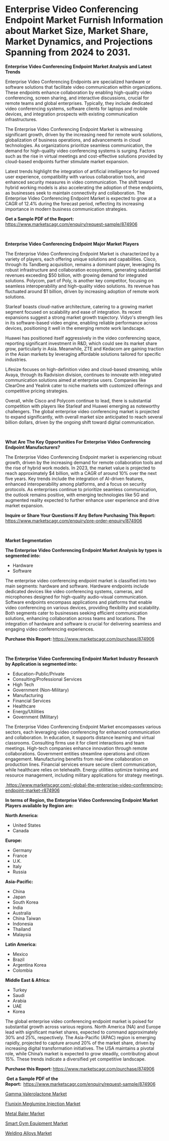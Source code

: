 <p><h1>Enterprise Video Conferencing Endpoint Market Furnish Information about Market Size, Market Share, Market Dynamics, and Projections Spanning from 2024 to 2031.</h1></p><p><strong>Enterprise Video Conferencing Endpoint Market Analysis and Latest Trends</strong></p>
<p><p>Enterprise Video Conferencing Endpoints are specialized hardware or software solutions that facilitate video communication within organizations. These endpoints enhance collaboration by enabling high-quality video conferencing, screen sharing, and interactive discussions, crucial for remote teams and global enterprises. Typically, they include dedicated video conferencing systems, software clients for laptops and mobile devices, and integration prospects with existing communication infrastructures.</p><p>The Enterprise Video Conferencing Endpoint Market is witnessing significant growth, driven by the increasing need for remote work solutions, globalization of business operations, and advancements in cloud technologies. As organizations prioritize seamless communication, the demand for high-quality video conferencing systems is surging. Factors such as the rise in virtual meetings and cost-effective solutions provided by cloud-based endpoints further stimulate market expansion.</p><p>Latest trends highlight the integration of artificial intelligence for improved user experience, compatibility with various collaboration tools, and enhanced security measures in video communication. The shift toward hybrid working models is also accelerating the adoption of these endpoints, as businesses seek to maintain connectivity and collaboration. The Enterprise Video Conferencing Endpoint Market is expected to grow at a CAGR of 12.4% during the forecast period, reflecting its increasing importance in modern business communication strategies.</p></p>
<p><strong>Get a Sample PDF of the Report:&nbsp;</strong> <a href="https://www.marketscagr.com/enquiry/request-sample/874906">https://www.marketscagr.com/enquiry/request-sample/874906</a></p>
<p>&nbsp;</p>
<p><strong>Enterprise Video Conferencing Endpoint Major Market Players</strong></p>
<p><p>The Enterprise Video Conferencing Endpoint Market is characterized by a variety of players, each offering unique solutions and capabilities. Cisco, through its Tandberg acquisition, remains a dominant player, leveraging its robust infrastructure and collaboration ecosystems, generating substantial revenues exceeding $50 billion, with growing demand for integrated solutions. Polycom, part of Poly, is another key competitor, focusing on seamless interoperability and high-quality video solutions. Its revenue has fluctuated around $1 billion, driven by increasing adoption of remote work solutions.</p><p>Starleaf boasts cloud-native architecture, catering to a growing market segment focused on scalability and ease of integration. Its recent expansions suggest a strong market growth trajectory. Vidyo's strength lies in its software-based video engine, enabling reliable performance across devices, positioning it well in the emerging remote work landscape.</p><p>Huawei has positioned itself aggressively in the video conferencing space, reporting significant investment in R&D, which could see its market share grow, particularly in Asia. Meanwhile, ZTE and Kedacom are gaining traction in the Asian markets by leveraging affordable solutions tailored for specific industries.</p><p>Lifesize focuses on high-definition video and cloud-based streaming, while Avaya, through its Radvision division, continues to innovate with integrated communication solutions aimed at enterprise users. Companies like ClearOne and Yealink cater to niche markets with customized offerings and competitive pricing strategies.</p><p>Overall, while Cisco and Polycom continue to lead, there is substantial competition with players like Starleaf and Huawei emerging as noteworthy challengers. The global enterprise video conferencing market is projected to expand significantly, with overall market size anticipated to reach several billion dollars, driven by the ongoing shift toward digital communication.</p></p>
<p>&nbsp;</p>
<p><strong>What Are The Key Opportunities For Enterprise Video Conferencing Endpoint Manufacturers?</strong></p>
<p><p>The Enterprise Video Conferencing Endpoint market is experiencing robust growth, driven by the increasing demand for remote collaboration tools and the rise of hybrid work models. In 2023, the market value is projected to reach approximately $4 billion, with a CAGR of around 10% over the next five years. Key trends include the integration of AI-driven features, enhanced interoperability among platforms, and a focus on security protocols. As enterprises continue to prioritize seamless communication, the outlook remains positive, with emerging technologies like 5G and augmented reality expected to further enhance user experience and drive market expansion.</p></p>
<p><strong>Inquire or Share Your Questions If Any Before Purchasing This Report:</strong> <a href="https://www.marketscagr.com/enquiry/pre-order-enquiry/874906">https://www.marketscagr.com/enquiry/pre-order-enquiry/874906</a></p>
<p>&nbsp;</p>
<p><strong>Market Segmentation</strong></p>
<p><strong>The Enterprise Video Conferencing Endpoint Market Analysis by types is segmented into:</strong></p>
<p><ul><li>Hardware</li><li>Software</li></ul></p>
<p><p>The enterprise video conferencing endpoint market is classified into two main segments: hardware and software. Hardware endpoints include dedicated devices like video conferencing systems, cameras, and microphones designed for high-quality audio-visual communication. Software endpoints encompass applications and platforms that enable video conferencing on various devices, providing flexibility and scalability. Both segments cater to businesses seeking efficient communication solutions, enhancing collaboration across teams and locations. The integration of hardware and software is crucial for delivering seamless and engaging video conferencing experiences.</p></p>
<p><strong>Purchase this Report:&nbsp;</strong><a href="https://www.marketscagr.com/purchase/874906">https://www.marketscagr.com/purchase/874906</a></p>
<p>&nbsp;</p>
<p><strong>The Enterprise Video Conferencing Endpoint Market Industry Research by Application is segmented into:</strong></p>
<p><ul><li>Education-Public/Private</li><li>Consulting/Professional Services</li><li>High Tech</li><li>Government (Non-Military)</li><li>Manufacturing</li><li>Financial Services</li><li>Healthcare</li><li>Energy/Utilities</li><li>Government (Military)</li></ul></p>
<p><p>The Enterprise Video Conferencing Endpoint Market encompasses various sectors, each leveraging video conferencing for enhanced communication and collaboration. In education, it supports distance learning and virtual classrooms. Consulting firms use it for client interactions and team meetings. High-tech companies enhance innovation through remote collaborations. Government entities streamline operations and citizen engagement. Manufacturing benefits from real-time collaboration on production lines. Financial services ensure secure client communication, while healthcare relies on telehealth. Energy utilities optimize training and resource management, including military applications for strategy meetings.</p></p>
<p><a href="https://www.marketscagr.com/-global-the-enterprise-video-conferencing-endpoint-market-r874906">&nbsp;https://www.marketscagr.com/-global-the-enterprise-video-conferencing-endpoint-market-r874906</a></p>
<p><strong>In terms of Region, the Enterprise Video Conferencing Endpoint Market Players available by Region are:</strong></p>
<p>
    <p> <strong> North America: </strong>
        <ul>
            <li>United States</li>
            <li>Canada</li>
        </ul>
        </p> 
    <p> <strong> Europe: </strong>
        <ul>
            <li>Germany</li>
            <li>France</li>
            <li>U.K.</li>
            <li>Italy</li>
            <li>Russia</li>
        </ul>
        </p> 
    <p> <strong> Asia-Pacific: </strong>
        <ul>
            <li>China</li>
            <li>Japan</li>
            <li>South Korea</li>
            <li>India</li>
            <li>Australia</li>
            <li>China Taiwan</li>
            <li>Indonesia</li>
            <li>Thailand</li>
            <li>Malaysia</li>
        </ul>
        </p> 
    <p> <strong> Latin America: </strong>
        <ul>
            <li>Mexico</li>
            <li>Brazil</li>
            <li>Argentina Korea</li>
            <li>Colombia</li>
        </ul>
        </p> 
    <p> <strong> Middle East & Africa: </strong>
        <ul>
            <li>Turkey</li>
            <li>Saudi</li>
            <li>Arabia</li>
            <li>UAE</li>
            <li>Korea</li>
        </ul>
    </p>
    </p>
<p><p>The global enterprise video conferencing endpoint market is poised for substantial growth across various regions. North America (NA) and Europe lead with significant market shares, expected to command approximately 30% and 25%, respectively. The Asia-Pacific (APAC) region is emerging rapidly, projected to capture around 20% of the market share, driven by increasing digital transformation initiatives. The USA maintains a pivotal role, while China’s market is expected to grow steadily, contributing about 15%. These trends indicate a diversified yet competitive landscape.</p></p>
<p><strong>Purchase this Report: </strong><a href="https://www.marketscagr.com/purchase/874906">https://www.marketscagr.com/purchase/874906</a></p>
<p>&nbsp;<strong>Get a Sample PDF of the Report:&nbsp;&nbsp;</strong><a href="https://www.marketscagr.com/enquiry/request-sample/874906">https://www.marketscagr.com/enquiry/request-sample/874906</a></p>
<p><strong></strong></p>
<p><p><a href="https://issuu.com/reportprime-2/docs/gamma-valerolactone-market-size-203_2558d55c5c0793">Gamma Valerolactone Market</a></p><p><a href="https://www.linkedin.com/pulse/flunixin-meglumine-injection-market-share-analysis--flvxc?trackingId=gqawTjg1Q2GssEPp1fq3Iw%3D%3D">Flunixin Meglumine Injection Market</a></p><p><a href="https://www.linkedin.com/pulse/market-leaders-laggards-global-metal-baler-trends-forecast-ccame?trackingId=muBWPdVJQiucq36Q%2BKcBlg%3D%3D">Metal Baler Market</a></p><p><a href="https://medium.com/@graceturner587/the-smart-gym-equipment-industry-analysis-report-offers-a-comprehensive-and-current-examination-8c98780bf5e7">Smart Gym Equipment Market</a></p><p><a href="https://medium.com/@sam.gray5456/the-market-study-covers-the-welding-alloys-market-across-various-segments-7e5db2218ff7?postPublishedType=initial">Welding Alloys Market</a></p></p>